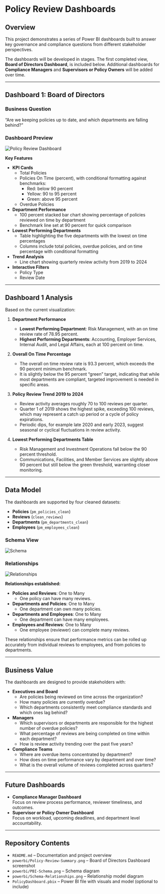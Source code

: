 # Policy Review Dashboards  

## Overview  
This project demonstrates a series of Power BI dashboards built to answer key governance and compliance questions from different stakeholder perspectives.  

The dashboards will be developed in stages. The first completed view, **Board of Directors Dashboard**, is included below. Additional dashboards for **Compliance Managers** and **Supervisors or Policy Owners** will be added over time.  

---

## Dashboard 1: Board of Directors  

### Business Question  
“Are we keeping policies up to date, and which departments are falling behind?”  

### Dashboard Preview  
![Policy Review Dashboard](powerbi/Policy-Review-Summary.png)  

**Key Features**  
- **KPI Cards**  
  - Total Policies  
  - Policies On Time (percent), with conditional formatting against benchmarks:  
    - Red: below 90 percent  
    - Yellow: 90 to 95 percent  
    - Green: above 95 percent  
  - Overdue Policies  
- **Department Performance**  
  - 100 percent stacked bar chart showing percentage of policies reviewed on time by department  
  - Benchmark line set at 90 percent for quick comparison  
- **Lowest Performing Departments**  
  - Table highlighting the five departments with the lowest on time percentages  
  - Columns include total policies, overdue policies, and on time percentage with conditional formatting  
- **Trend Analysis**  
  - Line chart showing quarterly review activity from 2019 to 2024  
- **Interactive Filters**  
  - Policy Type  
  - Review Date  

---

## Dashboard 1 Analysis  

Based on the current visualization:  

1. **Department Performance**  
   - **Lowest Performing Department**: Risk Management, with an on time review rate of 78.95 percent.  
   - **Highest Performing Departments**: Accounting, Employer Services, Internal Audit, and Legal Affairs, each at 100 percent on time.  

2. **Overall On Time Percentage**  
   - The overall on time review rate is 93.3 percent, which exceeds the 90 percent minimum benchmark.  
   - It is slightly below the 95 percent “green” target, indicating that while most departments are compliant, targeted improvement is needed in specific areas.  

3. **Policy Review Trend 2019 to 2024**  
   - Review activity averages roughly 70 to 100 reviews per quarter.  
   - Quarter 1 of 2019 shows the highest spike, exceeding 100 reviews, which may represent a catch up period or a cycle of policy expirations.  
   - Periodic dips, for example late 2020 and early 2023, suggest seasonal or cyclical fluctuations in review activity.  

4. **Lowest Performing Departments Table**  
   - Risk Management and Investment Operations fall below the 90 percent threshold.  
   - Communications, Facilities, and Member Services are slightly above 90 percent but still below the green threshold, warranting closer monitoring.  

---

## Data Model  
The dashboards are supported by four cleaned datasets:  
- **Policies** (`pm_policies_clean`)  
- **Reviews** (`clean_reviews`)  
- **Departments** (`pm_departments_clean`)  
- **Employees** (`pm_employees_clean`)  

### Schema View  
![Schema](powerbi/PBI-Schema.png)  

### Relationships  
![Relationships](powerbi/Schema-Relationships.png)  

**Relationships established:**  
- **Policies and Reviews**: One to Many  
  - One policy can have many reviews.  
- **Departments and Policies**: One to Many  
  - One department can own many policies.  
- **Departments and Employees**: One to Many  
  - One department can have many employees.  
- **Employees and Reviews**: One to Many  
  - One employee (reviewer) can complete many reviews.  

These relationships ensure that performance metrics can be rolled up accurately from individual reviews to employees, and from policies to departments.  

---

## Business Value  
The dashboards are designed to provide stakeholders with:  
- **Executives and Board**  
  - Are policies being reviewed on time across the organization?  
  - How many policies are currently overdue?  
  - Which departments consistently meet compliance standards and which ones lag behind?  
- **Managers**  
  - Which supervisors or departments are responsible for the highest number of overdue policies?  
  - What percentage of reviews are being completed on time within each department?  
  - How is review activity trending over the past five years?  
- **Compliance Teams**  
  - Where are overdue items concentrated by department?  
  - How does on time performance vary by department and over time?  
  - What is the overall volume of reviews completed across quarters?  

---

## Future Dashboards  
- **Compliance Manager Dashboard**  
  Focus on review process performance, reviewer timeliness, and outcomes.  
- **Supervisor or Policy Owner Dashboard**  
  Focus on workload, upcoming deadlines, and department level accountability.  

---

## Repository Contents  
- `README.md` – Documentation and project overview  
- `powerbi/Policy-Review-Summary.png` – Board of Directors Dashboard screenshot  
- `powerbi/PBI-Schema.png` – Schema diagram  
- `powerbi/Schema-Relationships.png` – Relationship model diagram  
- `PolicyDashboard.pbix` – Power BI file with visuals and model (optional to include)  
